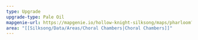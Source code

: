 ```yaml
---
type: Upgrade
upgrade-type: Pale Oil
mapgenie-url: https://mapgenie.io/hollow-knight-silksong/maps/pharloom?locationIds=478668
area: "[[Silksong/Data/Areas/Choral Chambers|Choral Chambers]]"
---
```

